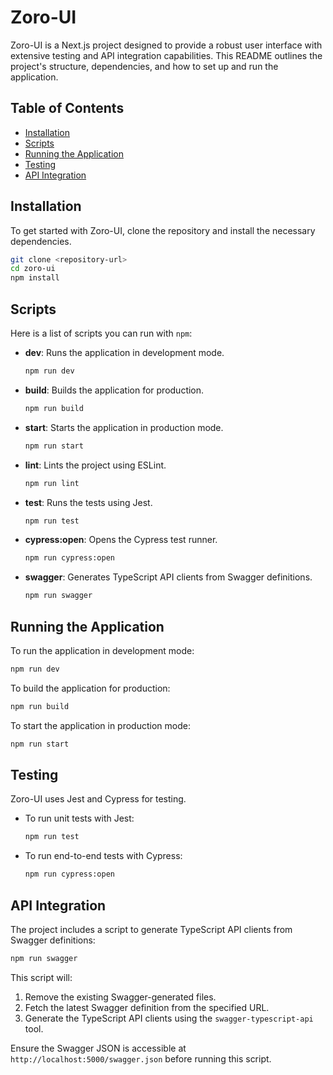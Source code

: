 # Zoro-UI

Zoro-UI is a Next.js project designed to provide a robust user interface with extensive testing and API integration capabilities. This README outlines the project's structure, dependencies, and how to set up and run the application.

## Table of Contents
- [Installation](#installation)
- [Scripts](#scripts)
- [Running the Application](#running-the-application)
- [Testing](#testing)
- [API Integration](#api-integration)

## Installation

To get started with Zoro-UI, clone the repository and install the necessary dependencies.

```bash
git clone <repository-url>
cd zoro-ui
npm install
```

## Scripts

Here is a list of scripts you can run with `npm`:

- **dev**: Runs the application in development mode.
  ```bash
  npm run dev
  ```
- **build**: Builds the application for production.
  ```bash
  npm run build
  ```
- **start**: Starts the application in production mode.
  ```bash
  npm run start
  ```
- **lint**: Lints the project using ESLint.
  ```bash
  npm run lint
  ```
- **test**: Runs the tests using Jest.
  ```bash
  npm run test
  ```
- **cypress:open**: Opens the Cypress test runner.
  ```bash
  npm run cypress:open
  ```
- **swagger**: Generates TypeScript API clients from Swagger definitions.
  ```bash
  npm run swagger
  ```

## Running the Application

To run the application in development mode:

```bash
npm run dev
```

To build the application for production:

```bash
npm run build
```

To start the application in production mode:

```bash
npm run start
```

## Testing

Zoro-UI uses Jest and Cypress for testing.

- To run unit tests with Jest:
  ```bash
  npm run test
  ```

- To run end-to-end tests with Cypress:
  ```bash
  npm run cypress:open
  ```

## API Integration

The project includes a script to generate TypeScript API clients from Swagger definitions:

```bash
npm run swagger
```

This script will:
1. Remove the existing Swagger-generated files.
2. Fetch the latest Swagger definition from the specified URL.
3. Generate the TypeScript API clients using the `swagger-typescript-api` tool.

Ensure the Swagger JSON is accessible at `http://localhost:5000/swagger.json` before running this script.
